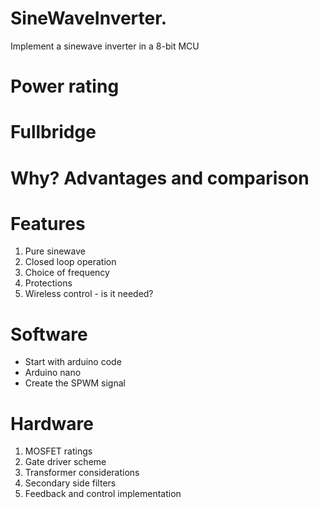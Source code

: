 # SineWaveInverter.
Implement a sinewave inverter in a 8-bit MCU

# Power rating
# Fullbridge
# Why? Advantages and comparison

# Features
 1. Pure sinewave
 2. Closed loop operation
 3. Choice of frequency
 4. Protections
 5. Wireless control - is it needed?

# Software
* Start with arduino code
* Arduino nano
* Create the SPWM signal

# Hardware 
1. MOSFET ratings
2. Gate driver scheme
3. Transformer considerations
4. Secondary side filters
5. Feedback and control implementation

